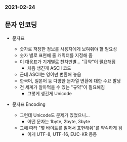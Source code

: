 ### 2021-02-24

## 문자 인코딩
- 문자표
    - 숫자로 저장한 정보를 사용자에게 보여줘야 할 필요성
    - 숫자 별로 표현해 줄 캐릭터를 지정해 줌
    - 이 대응표가 기계별로 천차만별... "규약"이 필요해짐
        - 처음 생긴게 ASCII 코드
    - 근데 ASCII는 영어만 변환해 놓음
    - 한국어, 일본어 등 다양한 문자열 변환에 대한 수요 발생
    - 전 세계가 알아먹을 수 있는 "규약"이 필요해짐
        - 그렇게 생긴게 Unicode

- 문자표 Encoding
    - 그런데 Unicode도 문제가 있었으니...
        - 어떤 문자는 1byte, 2byte, 3byte
    - 그에 따라 "몇 바이트를 읽어서 표현해줘"를 약속하게 됨
        - 이게 UTF-8, UTF-16, EUC-KR 등등